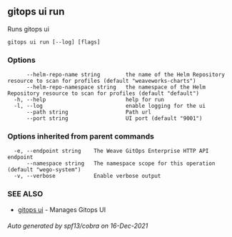 ## gitops ui run

Runs gitops ui

```
gitops ui run [--log] [flags]
```

### Options

```
      --helm-repo-name string        the name of the Helm Repository resource to scan for profiles (default "weaveworks-charts")
      --helm-repo-namespace string   the namespace of the Helm Repository resource to scan for profiles (default "default")
  -h, --help                         help for run
  -l, --log                          enable logging for the ui
      --path string                  Path url
      --port string                  UI port (default "9001")
```

### Options inherited from parent commands

```
  -e, --endpoint string    The Weave GitOps Enterprise HTTP API endpoint
      --namespace string   The namespace scope for this operation (default "wego-system")
  -v, --verbose            Enable verbose output
```

### SEE ALSO

* [gitops ui](gitops_ui.md)	 - Manages Gitops UI

###### Auto generated by spf13/cobra on 16-Dec-2021
